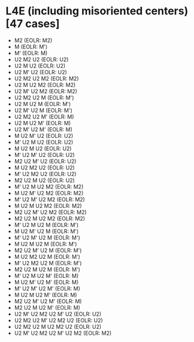 # L4E (including misoriented centers) [47 cases]

- M2    (EOLR: M2)
- M    (EOLR: M')
- M'    (EOLR: M)
- U2 M2 U2    (EOLR: U2)
- U2 M U2    (EOLR: U2)
- U2 M' U2    (EOLR: U2)
- U2 M2 U2 M2    (EOLR: M2)
- U2 M U2 M2    (EOLR: M2)
- U2 M' U2 M2    (EOLR: M2)
- U2 M2 U2 M    (EOLR: M')
- U2 M U2 M    (EOLR: M')
- U2 M' U2 M    (EOLR: M')
- U2 M2 U2 M'    (EOLR: M)
- U2 M U2 M'    (EOLR: M)
- U2 M' U2 M'    (EOLR: M)
- M U2 M' U2    (EOLR: U2)
- M' U2 M U2    (EOLR: U2)
- M U2 M U2    (EOLR: U2)
- M' U2 M' U2    (EOLR: U2)
- M2 U2 M' U2    (EOLR: U2)
- M U2 M2 U2    (EOLR: U2)
- M' U2 M2 U2    (EOLR: U2)
- M2 U2 M U2    (EOLR: U2)
- M' U2 M U2 M2    (EOLR: M2)
- M U2 M' U2 M2    (EOLR: M2)
- M' U2 M' U2 M2    (EOLR: M2)
- M U2 M U2 M2    (EOLR: M2)
- M2 U2 M' U2 M2    (EOLR: M2)
- M2 U2 M U2 M2    (EOLR: M2)
- M' U2 M U2 M    (EOLR: M')
- M U2 M' U2 M    (EOLR: M')
- M' U2 M' U2 M    (EOLR: M')
- M U2 M U2 M    (EOLR: M')
- M2 U2 M' U2 M    (EOLR: M')
- M U2 M2 U2 M    (EOLR: M')
- M' U2 M2 U2 M    (EOLR: M')
- M2 U2 M U2 M    (EOLR: M')
- M' U2 M U2 M'    (EOLR: M)
- M U2 M' U2 M'    (EOLR: M)
- M' U2 M' U2 M'    (EOLR: M)
- M U2 M U2 M'    (EOLR: M)
- M2 U2 M' U2 M'    (EOLR: M)
- M2 U2 M U2 M'    (EOLR: M)
- U2 M' U2 M2 U2 M' U2    (EOLR: U2)
- U2 M2 U2 M' U2 M2 U2    (EOLR: U2)
- U2 M2 U2 M U2 M2 U2    (EOLR: U2)
- U2 M' U2 M2 U2 M' U2 M2    (EOLR: M2)

